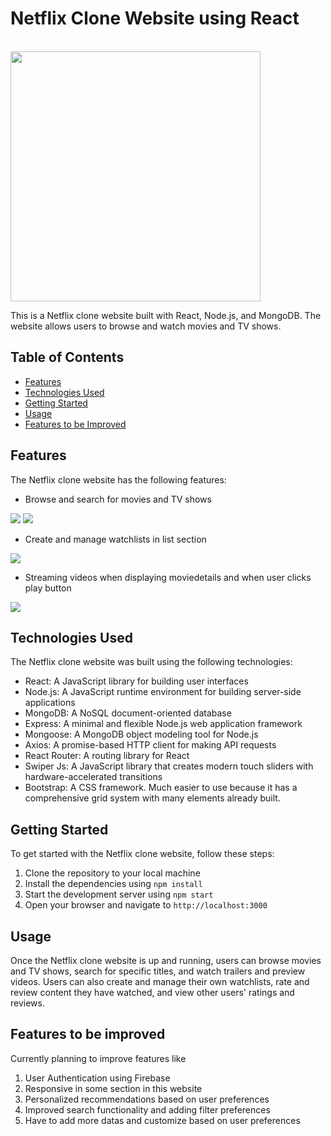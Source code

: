 <h1>Netflix Clone Website using React</h1> 
<br>
<img src='https://www.edigitalagency.com.au/wp-content/uploads/Netflix-logo-red-black-png.png' width='400'>
<br>


This is a Netflix clone website built with React, Node.js, and MongoDB. The website allows users to browse and watch movies and TV shows.


## Table of Contents

- [Features](#features)
- [Technologies Used](#technologies-used)
- [Getting Started](#getting-started)
- [Usage](#usage)
- [Features to be Improved](#features-to-be-improved)

## Features

The Netflix clone website has the following features:

- Browse and search for movies and TV shows

<img src='https://user-images.githubusercontent.com/76722208/222393745-6c992ced-9cb8-4b81-a4eb-a892e07c3605.png'>

<img src='https://user-images.githubusercontent.com/76722208/222394471-3097a894-cca8-4db3-9257-ff6015425424.png'>

- Create and manage watchlists in list section
 
 <img src='https://user-images.githubusercontent.com/76722208/222394774-86212a9c-cf02-4119-aaef-78465ab9fe98.png'>
 
- Streaming videos when displaying moviedetails and when user clicks play button 

 <img src='https://user-images.githubusercontent.com/76722208/222395325-26b2d1f1-2426-4d53-9f6f-2baf6d1301ca.png'>



## Technologies Used

The Netflix clone website was built using the following technologies:

- React: A JavaScript library for building user interfaces
- Node.js: A JavaScript runtime environment for building server-side applications
- MongoDB: A NoSQL document-oriented database
- Express: A minimal and flexible Node.js web application framework
- Mongoose: A MongoDB object modeling tool for Node.js
- Axios: A promise-based HTTP client for making API requests
- React Router: A routing library for React
- Swiper Js: A JavaScript library that creates modern touch sliders with hardware-accelerated transitions 
- Bootstrap: A CSS framework. Much easier to use because it has a comprehensive grid system with many elements already built.

## Getting Started

To get started with the Netflix clone website, follow these steps:

1. Clone the repository to your local machine
2. Install the dependencies using `npm install`
3. Start the development server using `npm start`
4. Open your browser and navigate to `http://localhost:3000`

## Usage

Once the Netflix clone website is up and running, users can browse movies and TV shows, search for specific titles, and watch trailers and preview videos. Users can also create and manage their own watchlists, rate and review content they have watched, and view other users' ratings and reviews.


## Features to be improved 

Currently planning to improve features like 

1. User Authentication using Firebase 
2. Responsive in some section in this website
3. Personalized recommendations based on user preferences
4. Improved search functionality and adding filter preferences 
5. Have to add more datas and customize based on user preferences
